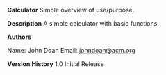**Calculator**
Simple overview of use/purpose.

**Description**
A simple calculator with basic functions.

**Authors**

Name: John Doan
Email: johndoan@acm.org

**Version History**
1.0
Initial Release
